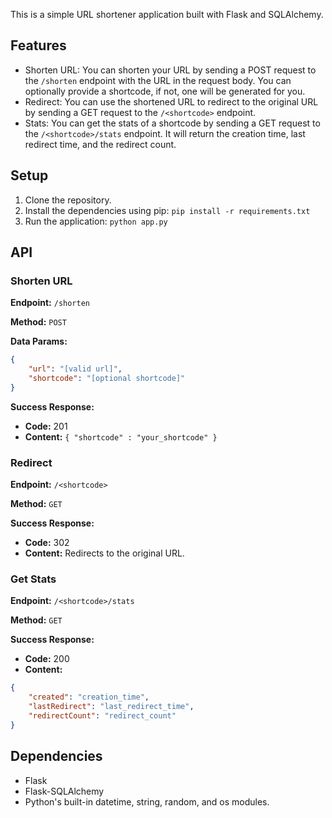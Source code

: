 This is a simple URL shortener application built with Flask and SQLAlchemy.

## Features

- Shorten URL: You can shorten your URL by sending a POST request to the `/shorten` endpoint with the URL in the request body. You can optionally provide a shortcode, if not, one will be generated for you.
- Redirect: You can use the shortened URL to redirect to the original URL by sending a GET request to the `/<shortcode>` endpoint.
- Stats: You can get the stats of a shortcode by sending a GET request to the `/<shortcode>/stats` endpoint. It will return the creation time, last redirect time, and the redirect count.

## Setup

1. Clone the repository.
2. Install the dependencies using pip: `pip install -r requirements.txt`
3. Run the application: `python app.py`

## API

### Shorten URL

**Endpoint:** `/shorten`

**Method:** `POST`

**Data Params:** 

```json
{
    "url": "[valid url]",
    "shortcode": "[optional shortcode]"
}
```

**Success Response:**

- **Code:** 201
- **Content:** `{ "shortcode" : "your_shortcode" }`

### Redirect

**Endpoint:** `/<shortcode>`

**Method:** `GET`

**Success Response:**

- **Code:** 302
- **Content:** Redirects to the original URL.

### Get Stats

**Endpoint:** `/<shortcode>/stats`

**Method:** `GET`

**Success Response:**

- **Code:** 200
- **Content:** 

```json
{
    "created": "creation_time",
    "lastRedirect": "last_redirect_time",
    "redirectCount": "redirect_count"
}
```

## Dependencies

- Flask
- Flask-SQLAlchemy
- Python's built-in datetime, string, random, and os modules.